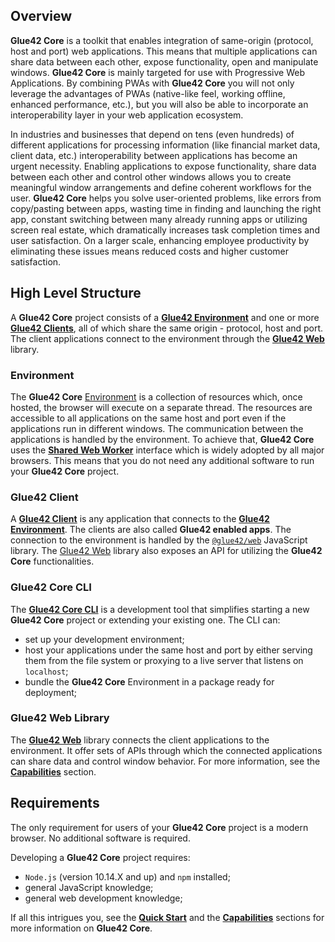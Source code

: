 ## Overview

**Glue42 Core** is a toolkit that enables integration of same-origin (protocol, host and port) web applications. This means that multiple applications can share data between each other, expose functionality, open and manipulate windows. **Glue42 Core** is mainly targeted for use with Progressive Web Applications. By combining PWAs with **Glue42 Core** you will not only leverage the advantages of PWAs (native-like feel, working offline, enhanced performance, etc.), but you will also be able to incorporate an interoperability layer in your web application ecosystem. 

In industries and businesses that depend on tens (even hundreds) of different applications for processing information (like financial market data, client data, etc.) interoperability between applications has become an urgent necessity. Enabling applications to expose functionality, share data between each other and control other windows allows you to create meaningful window arrangements and define coherent workflows for the user. **Glue42 Core** helps you solve user-oriented problems, like errors from copy/pasting between apps, wasting time in finding and launching the right app, constant switching between many already running apps or utilizing screen real estate, which dramatically increases task completion times and user satisfaction. On a larger scale, enhancing employee productivity by eliminating these issues means reduced costs and higher customer satisfaction.  

## High Level Structure

A **Glue42 Core** project consists of a [**Glue42 Environment**](../core-concepts/environment/overview/index.html) and one or more [**Glue42 Clients**](../core-concepts/glue42-client/overview/index.html), all of which share the same origin - protocol, host and port. The client applications connect to the environment through the [**Glue42 Web**](../../reference/core/latest/glue42%20web/index.html) library.

### Environment

The **Glue42 Core** [Environment](../core-concepts/environment/overview/index.html) is a collection of resources which, once hosted, the browser will execute on a separate thread.  The resources are accessible to all applications on the same host and port even if the applications run in different windows. The communication between the applications is handled by the environment. To achieve that, **Glue42 Core** uses the [**Shared Web Worker**](https://developer.mozilla.org/en-US/docs/Web/API/SharedWorker) interface which is widely adopted by all major browsers. This means that you do not need any additional software to run your **Glue42 Core** project.

### Glue42 Client

A [**Glue42 Client**](../core-concepts/glue42-client/overview/index.html) is any application that connects to the [**Glue42 Environment**](../core-concepts/environment/overview/index.html). The clients are also called **Glue42 enabled apps**. The connection to the environment is handled by the [`@glue42/web`](https://www.npmjs.com/package/@glue42/web) JavaScript library. The [Glue42 Web](../../reference/core/latest/glue42%20web/index.html) library also exposes an API for utilizing the **Glue42 Core** functionalities.

### Glue42 Core CLI

The [**Glue42 Core CLI**](../core-concepts/cli/index.html) is a development tool that simplifies starting a new **Glue42 Core** project or extending your existing one. The CLI can:
- set up your development environment;
- host your applications under the same host and port by either serving them from the file system or proxying to a live server that listens on `localhost`;
- bundle the **Glue42 Core** Environment in a package ready for deployment;

### Glue42 Web Library

The [**Glue42 Web**](../../reference/core/latest/glue42%20web/index.html) library connects the client applications to the environment. It offer sets of APIs through which the connected applications can share data and control window behavior. For more information, see the [**Capabilities**](../capabilities/overview/index.html) section.

## Requirements

The only requirement for users of your **Glue42 Core** project is a modern browser. No additional software is required.

Developing a **Glue42 Core** project requires:
- `Node.js` (version 10.14.X and up) and `npm` installed;
- general JavaScript knowledge;
- general web development knowledge;

If all this intrigues you, see the [**Quick Start**](../getting-started/quick-start/index.html) and the [**Capabilities**](../capabilities/overview/index.html) sections for more information on **Glue42 Core**.